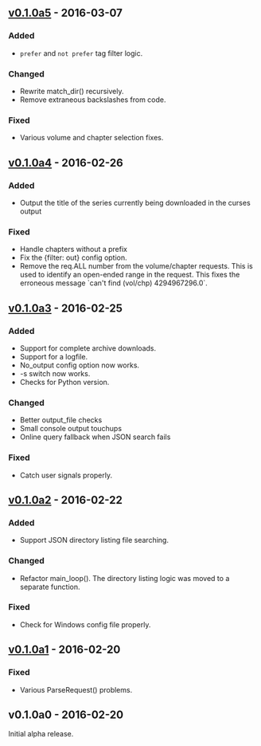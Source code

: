 ## [v0.1.0a5] - 2016-03-07
### Added
* `prefer` and `not prefer` tag filter logic.

### Changed
* Rewrite match\_dir() recursively.
* Remove extraneous backslashes from code.

### Fixed
* Various volume and chapter selection fixes.

## [v0.1.0a4] - 2016-02-26
### Added
* Output the title of the series currently being downloaded in the curses output

### Fixed
* Handle chapters without a prefix
* Fix the {filter: out} config option.
* Remove the req.ALL number from the volume/chapter requests. This is used
to identify an open-ended range in the request. This fixes the erroneous
message \`can't find (vol/chp) 4294967296.0\`.

## [v0.1.0a3] - 2016-02-25
### Added
* Support for complete archive downloads.
* Support for a logfile.
* No\_output config option now works.
* -s switch now works.
* Checks for Python version.

### Changed
* Better output\_file checks
* Small console output touchups
* Online query fallback when JSON search fails

### Fixed
* Catch user signals properly.

## [v0.1.0a2] - 2016-02-22
### Added
* Support JSON directory listing file searching.

### Changed
* Refactor main\_loop(). The directory listing logic was moved to a separate
function.

### Fixed
* Check for Windows config file properly.

## [v0.1.0a1] - 2016-02-20
### Fixed
* Various ParseRequest() problems.

## v0.1.0a0 - 2016-02-20
Initial alpha release.

[v0.1.0a5]: https://github.com/miezak/madodl/compare/v0.1.0a4...v0.1.0a5
[v0.1.0a4]: https://github.com/miezak/madodl/compare/v0.1.0a3...v0.1.0a4
[v0.1.0a3]: https://github.com/miezak/madodl/compare/v0.1.0a2...v0.1.0a3
[v0.1.0a2]: https://github.com/miezak/madodl/compare/v0.1.0a1...v0.1.0a2
[v0.1.0a1]: https://github.com/miezak/madodl/compare/v0.1.0a0...v0.1.0a1

